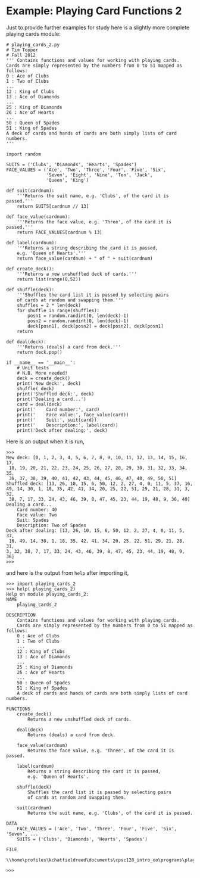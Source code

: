 # Example: Playing Card Functions 2

Just to provide further examples for study here is a slightly more
complete playing cards module:

    # playing_cards_2.py
    # Tim Topper
    # Fall 2012
    ''' Contains functions and values for working with playing cards.
    Cards are simply represented by the numbers from 0 to 51 mapped as follows:
    0 : Ace of Clubs
    1 : Two of Clubs
    ...
    12 : King of Clubs
    13 : Ace of Diamonds
    ...
    25 : King of Diamonds
    26 : Ace of Hearts
    ...
    50 : Queen of Spades
    51 : King of Spades
    A deck of cards and hands of cards are both simply lists of card numbers.
    '''

    import random

    SUITS = ('Clubs', 'Diamonds', 'Hearts', 'Spades')
    FACE_VALUES = ('Ace', 'Two', 'Three', 'Four', 'Five', 'Six',
                   'Seven', 'Eight', 'Nine', 'Ten', 'Jack',
                   'Queen', 'King')

    def suit(cardnum):
        '''Returns the suit name, e.g. 'Clubs', of the card it is passed.'''
        return SUITS[cardnum // 13]

    def face_value(cardnum):
        '''Returns the face value, e.g. 'Three', of the card it is passed.'''
        return FACE_VALUES[cardnum % 13]

    def label(cardnum):
        '''Returns a string describing the card it is passed,
        e.g. 'Queen of Hearts'.'''
        return face_value(cardnum) + " of " + suit(cardnum)

    def create_deck():
        '''Returns a new unshuffled deck of cards.'''
        return list(range(0,52))

    def shuffle(deck):
        '''Shuffles the card list it is passed by selecting pairs
        of cards at random and swapping them.'''
        shuffles = 2 * len(deck)
        for shuffle in range(shuffles):
            posn1 = random.randint(0, len(deck)-1)
            posn2 = random.randint(0, len(deck)-1)
            deck[posn1], deck[posn2] = deck[posn2], deck[posn1]
        return

    def deal(deck):
        '''Returns (deals) a card from deck.'''
        return deck.pop()

    if __name__ == '__main__':
        # Unit tests
        # N.B. More needed!
        deck = create_deck()
        print('New deck:', deck)
        shuffle( deck)
        print('Shuffled deck:', deck)
        print('Dealing a card...')
        card = deal(deck)
        print('    Card number:', card)
        print('    Face value:', face_value(card))
        print('    Suit:', suit(card))
        print('    Description:', label(card))
        print('Deck after dealing:', deck)
     

Here is an output when it is run,

    >>> 
    New deck: [0, 1, 2, 3, 4, 5, 6, 7, 8, 9, 10, 11, 12, 13, 14, 15, 16, 17,
     18, 19, 20, 21, 22, 23, 24, 25, 26, 27, 28, 29, 30, 31, 32, 33, 34, 35,
     36, 37, 38, 39, 40, 41, 42, 43, 44, 45, 46, 47, 48, 49, 50, 51]
    Shuffled deck: [13, 26, 10, 15, 6, 50, 12, 2, 27, 4, 0, 11, 5, 37, 16, 
    49, 14, 30, 1, 18, 35, 42, 41, 34, 20, 25, 22, 51, 29, 21, 28, 31, 3, 32,
     38, 7, 17, 33, 24, 43, 46, 39, 8, 47, 45, 23, 44, 19, 48, 9, 36, 40]
    Dealing a card...
        Card number: 40
        Face value: Two
        Suit: Spades
        Description: Two of Spades
    Deck after dealing: [13, 26, 10, 15, 6, 50, 12, 2, 27, 4, 0, 11, 5, 37,
     16, 49, 14, 30, 1, 18, 35, 42, 41, 34, 20, 25, 22, 51, 29, 21, 28, 31, 
    3, 32, 38, 7, 17, 33, 24, 43, 46, 39, 8, 47, 45, 23, 44, 19, 48, 9, 36]
    >>> 

and here is the output from `help` after importing it,

    >>> import playing_cards_2
    >>> help( playing_cards_2)
    Help on module playing_cards_2:
    NAME
        playing_cards_2

    DESCRIPTION
        Contains functions and values for working with playing cards.
        Cards are simply represented by the numbers from 0 to 51 mapped as follows:
        0 : Ace of Clubs
        1 : Two of Clubs
        ...
        12 : King of Clubs
        13 : Ace of Diamonds
        ...
        25 : King of Diamonds
        26 : Ace of Hearts
        ...
        50 : Queen of Spades
        51 : King of Spades
        A deck of cards and hands of cards are both simply lists of card numbers.

    FUNCTIONS
        create_deck()
            Returns a new unshuffled deck of cards.
        
        deal(deck)
            Returns (deals) a card from deck.
        
        face_value(cardnum)
            Returns the face value, e.g. 'Three', of the card it is passed.
        
        label(cardnum)
            Returns a string describing the card it is passed,
            e.g. 'Queen of Hearts'.
        
        shuffle(deck)
            Shuffles the card list it is passed by selecting pairs
            of cards at random and swapping them.
        
        suit(cardnum)
            Returns the suit name, e.g. 'Clubs', of the card it is passed.

    DATA
        FACE_VALUES = ('Ace', 'Two', 'Three', 'Four', 'Five', 'Six', 'Seven', ...
        SUITS = ('Clubs', 'Diamonds', 'Hearts', 'Spades')

    FILE
        \\home\profiles\kchatfieldreed\documents\cpsc128_intro_oo\programs\playing_cards_2.py

    >>> 
